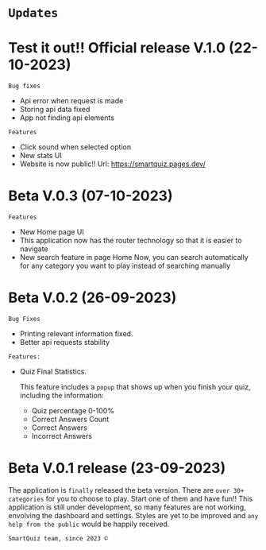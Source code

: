# `Updates`

  # Test it out!! Official release V.1.0 (22-10-2023)
  `Bug fixes`

  - Api error when request is made
  - Storing api data fixed
  - App not finding api elements

  `Features`

  - Click sound when selected option
  - New stats UI
  - Website is now public!! Url: https://smartquiz.pages.dev/

  # Beta V.0.3 (07-10-2023)
  `Features`

  - New Home page UI
  - This application now has the router technology so that it is easier to navigate
  - New search feature in page Home
    Now, you can search automatically for any category you want to play instead of searching manually

  # Beta V.0.2 (26-09-2023)
  `Bug Fixes`
  - Printing relevant information fixed.
  - Better api requests stability

  `Features:` 
  - Quiz Final Statistics.

    This feature includes a `popup` that shows up when you finish your quiz, including the information:
    
    - Quiz percentage 0-100%
    - Correct Answers Count
    - Correct Answers
    - Incorrect Answers
  
  # Beta V.0.1 release (23-09-2023)
  The application is `finally` released the beta version.
  There are `over 30+ categories` for you to choose to play. Start one of them and have fun!!
  This application is still under development, so many features are not working, envolving the dashboard and settings. 
  Styles are yet to be improved and `any help from the public` would be happily received.

`SmartQuiz team, since 2023 ©`
